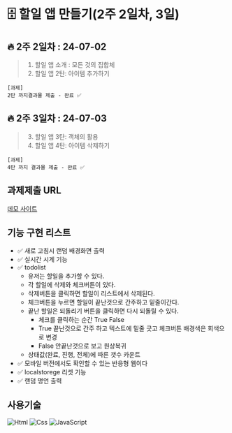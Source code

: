 # 🗄️ 할일 앱 만들기(2주 2일차, 3일)

🔥 2주 2일차 : 24-07-02
---
>1. 할일 앱 소개 : 모든 것의 집합체
>2. 할일 앱 2탄: 아이템 추가하기

```
[과제]
2탄 까지결과물 제출 - 완료 ✅
```
🔥 2주 3일차 : 24-07-03
---
>3. 할일 앱 3탄: 객체의 활용
>4. 할일 앱 4탄: 아이템 삭제하기
```
[과제]
4탄 까지 결과물 제출 - 완료 ✅
```


과제제출 URL
---
[데모 사이트](https://clever-belekoy-f2d777.netlify.app/)


기능 구현 리스트
---
- ✅ 새로 고침시 랜덤 배경화면 출력
- ✅ 실시간 시계 기능
- ✅ todolist
  * 유저는 할일을 추가할 수 있다.
  * 각 할일에 삭제와 체크버튼이 있다.
  * 삭제버튼을 클릭하면 할일이 리스트에서 삭제된다.
  * 체크버튼을 누르면 할일이 끝난것으로 간주하고 밑줄이간다.
  * 끝난 할일은 되돌리기 버튼을 클릭하면 다시 되돌릴 수 있다.
    * 체크를 클릭하는 순간 True False
    * True 끝난것으로 간주 하고 텍스트에 밑줄 긋고 체크버튼 배경색은 회색으로 변경
    * False 안끝난것으로 보고 원상복귀
  * 상태값(완료, 진행, 전체)에 따른 갯수 카운트
- ✅ 모바일 버전에서도 확인할 수 있는 반응형 웹이다 
- ✅ localstorege 리셋 기능
- ✅ 랜덤 명언 출력


사용기술
---
<img alt="Html" src ="https://img.shields.io/badge/HTML5-E34F26.svg?&style=for-the-badge&logo=HTML5&logoColor=white"/> <img alt="Css" src ="https://img.shields.io/badge/CSS3-1572B6.svg?&style=for-the-badge&logo=CSS3&logoColor=white"/> <img alt="JavaScript" src ="https://img.shields.io/badge/JavaScriipt-F7DF1E.svg?&style=for-the-badge&logo=JavaScript&logoColor=black"/> 

